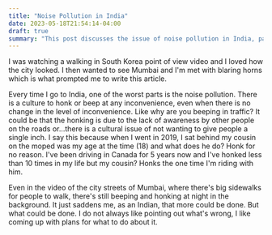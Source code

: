 ```yaml
---
title: "Noise Pollution in India"
date: 2023-05-18T21:54:14-04:00
draft: true
summary: "This post discusses the issue of noise pollution in India, particularly the prevalent culture of honking in traffic. The author shares personal experiences and observations, contrasting it with driving in Canada. The post highlights the author's desire to find solutions to this problem rather than just pointing it out."
---
```


I was watching a walking in South Korea point of view video and I loved how the city looked. I then wanted to see Mumbai and I'm met with blaring horns which is what prompted me to write this article.

Every time I go to India, one of the worst parts is the noise pollution. There is a culture to honk or beep at any inconvenience, even when there is no change in the level of inconvenience. Like why are you beeping in traffic?
It could be that the honking is due to the lack of awareness by other people on the roads or...there is a cultural issue of not wanting to give people a single inch. I say this because when I went in 2019, I sat behind my cousin on the moped was my age at the time (18) and what does he do? Honk for no reason. I've been driving in Canada for 5 years now and I've honked less than 10 times in my life but my cousin? Honks the one time I'm riding with him.

Even in the video of the city streets of Mumbai, where there's big sidewalks for people to walk, there's still beeping and honking at night in the background. It just saddens me, as an Indian, that more could be done. But what could be done. I do not always like pointing out what's wrong, I like coming up with plans for what to do about it.

